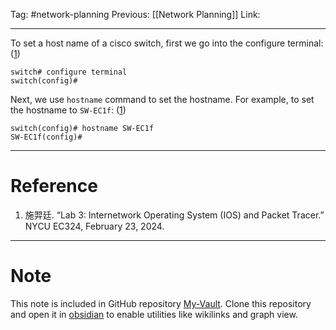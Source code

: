 Tag: #network-planning 
Previous: [[Network Planning]]
Link: 

---

To set a host name of a cisco switch, first we go into the configure terminal: (<u>1</u>)

```
switch# configure terminal
switch(config)#
```

Next, we use `hostname` command to set the hostname. For example, to set the hostname to `SW-EC1f`: (<u>1</u>)

```
switch(config)# hostname SW-EC1f
SW-EC1f(config)#
```

---

# Reference

1. 施羿廷. “Lab 3: Internetwork Operating System (IOS) and Packet Tracer.” NYCU EC324, February 23, 2024.

---

# Note

This note is included in GitHub repository [My-Vault](https://github.com/LittleD3092/My-Vault.git). Clone this repository and open it in [obsidian](https://obsidian.md/) to enable utilities like wikilinks and graph view.